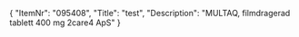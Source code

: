 {
  "ItemNr": "095408",
  "Title": "test",
  "Description": "MULTAQ, filmdragerad tablett 400 mg 2care4 ApS"
}